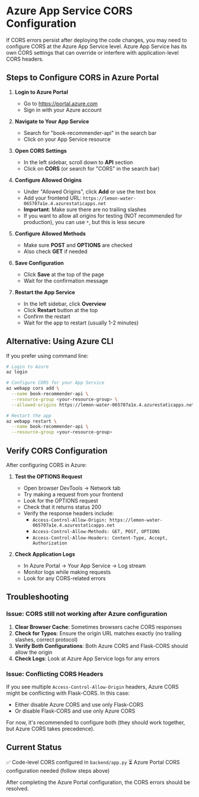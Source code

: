 # Azure App Service CORS Configuration

If CORS errors persist after deploying the code changes, you may need to configure CORS at the Azure App Service level. Azure App Service has its own CORS settings that can override or interfere with application-level CORS headers.

## Steps to Configure CORS in Azure Portal

1. **Login to Azure Portal**
   - Go to https://portal.azure.com
   - Sign in with your Azure account

2. **Navigate to Your App Service**
   - Search for "book-recommender-api" in the search bar
   - Click on your App Service resource

3. **Open CORS Settings**
   - In the left sidebar, scroll down to **API** section
   - Click on **CORS** (or search for "CORS" in the search bar)

4. **Configure Allowed Origins**
   - Under "Allowed Origins", click **Add** or use the text box
   - Add your frontend URL: `https://lemon-water-065707a1e.4.azurestaticapps.net`
   - **Important**: Make sure there are no trailing slashes
   - If you want to allow all origins for testing (NOT recommended for production), you can use `*`, but this is less secure

5. **Configure Allowed Methods**
   - Make sure **POST** and **OPTIONS** are checked
   - Also check **GET** if needed

6. **Save Configuration**
   - Click **Save** at the top of the page
   - Wait for the confirmation message

7. **Restart the App Service**
   - In the left sidebar, click **Overview**
   - Click **Restart** button at the top
   - Confirm the restart
   - Wait for the app to restart (usually 1-2 minutes)

## Alternative: Using Azure CLI

If you prefer using command line:

```bash
# Login to Azure
az login

# Configure CORS for your App Service
az webapp cors add \
  --name book-recommender-api \
  --resource-group <your-resource-group> \
  --allowed-origins https://lemon-water-065707a1e.4.azurestaticapps.net

# Restart the app
az webapp restart \
  --name book-recommender-api \
  --resource-group <your-resource-group>
```

## Verify CORS Configuration

After configuring CORS in Azure:

1. **Test the OPTIONS Request**
   - Open browser DevTools → Network tab
   - Try making a request from your frontend
   - Look for the OPTIONS request
   - Check that it returns status 200
   - Verify the response headers include:
     - `Access-Control-Allow-Origin: https://lemon-water-065707a1e.4.azurestaticapps.net`
     - `Access-Control-Allow-Methods: GET, POST, OPTIONS`
     - `Access-Control-Allow-Headers: Content-Type, Accept, Authorization`

2. **Check Application Logs**
   - In Azure Portal → Your App Service → Log stream
   - Monitor logs while making requests
   - Look for any CORS-related errors

## Troubleshooting

### Issue: CORS still not working after Azure configuration

1. **Clear Browser Cache**: Sometimes browsers cache CORS responses
2. **Check for Typos**: Ensure the origin URL matches exactly (no trailing slashes, correct protocol)
3. **Verify Both Configurations**: Both Azure CORS and Flask-CORS should allow the origin
4. **Check Logs**: Look at Azure App Service logs for any errors

### Issue: Conflicting CORS Headers

If you see multiple `Access-Control-Allow-Origin` headers, Azure CORS might be conflicting with Flask-CORS. In this case:
- Either disable Azure CORS and use only Flask-CORS
- Or disable Flask-CORS and use only Azure CORS

For now, it's recommended to configure both (they should work together, but Azure CORS takes precedence).

## Current Status

✅ Code-level CORS configured in `backend/app.py`
⏳ Azure Portal CORS configuration needed (follow steps above)

After completing the Azure Portal configuration, the CORS errors should be resolved.

